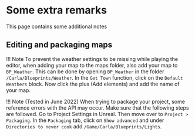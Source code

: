 # Some extra remarks

This page contains some additional notes 


## Editing and packaging maps
!!! Note 
    To prevent the weather settings to be missing while playing the editor, when adding your map to the maps folder, also add your map to `BP_Weather`. 
    This can be done by opening `BP_Weather` in the folder `/Carla/Blueprints/Weather`. In the `Get Town` function, click on the `Default Weathers` block. Now click the plus (Add elements) and add the name of your map.


!!! Note 
    (Tested in June 2022) When trying to package your project, some reference errors with the API may occur. Make sure that the following steps are followed.
    Go to Project Settings in Unreal. Then move over to `Project > Packaging`. In the `Packaging` tab, click on `Show advanced` and under `Directories to never cook` add `/Game/Carla/Blueprints/Lights`. 

